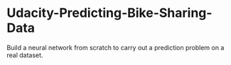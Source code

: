 # Udacity-Predicting-Bike-Sharing-Data
Build a neural network from scratch to carry out a prediction problem on a real dataset.
